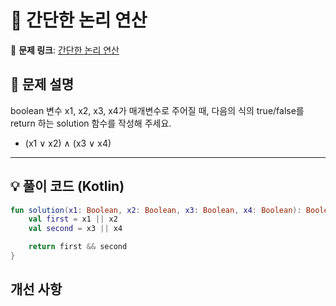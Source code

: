 # 📝 간단한 논리 연산

🔗 **문제 링크**: [간단한 논리 연산]()

## 📌 문제 설명  
boolean 변수 x1, x2, x3, x4가 매개변수로 주어질 때, 다음의 식의 true/false를 return 하는 solution 함수를 작성해 주세요.
- (x1 ∨ x2) ∧ (x3 ∨ x4)

---

## 💡 풀이 코드 (Kotlin)
```kotlin
fun solution(x1: Boolean, x2: Boolean, x3: Boolean, x4: Boolean): Boolean {
    val first = x1 || x2
    val second = x3 || x4

    return first && second
}
```

## 개선 사항
